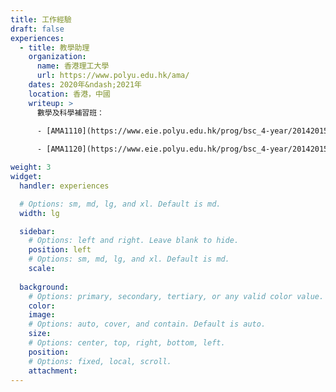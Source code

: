 ```yaml
---
title: 工作經驗
draft: false
experiences:
  - title: 教學助理
    organization:
      name: 香港理工大學
      url: https://www.polyu.edu.hk/ama/
    dates: 2020年&ndash;2021年
    location: 香港，中國
    writeup: >
      數學及科學補習班：

      - [AMA1110](https://www.eie.polyu.edu.hk/prog/bsc_4-year/20142015/syllabus/AMA1110.pdf) 基礎數學I &ndash; 微積分及概率和統計。
    
      - [AMA1120](https://www.eie.polyu.edu.hk/prog/bsc_4-year/20142015/syllabus/AMA1120.pdf) 基礎數學II &ndash; 微積分及線性代數。

weight: 3
widget:
  handler: experiences

  # Options: sm, md, lg, and xl. Default is md.
  width: lg

  sidebar:
    # Options: left and right. Leave blank to hide.
    position: left
    # Options: sm, md, lg, and xl. Default is md.
    scale:
  
  background:
    # Options: primary, secondary, tertiary, or any valid color value. Default is primary.
    color:
    image:
    # Options: auto, cover, and contain. Default is auto.
    size:
    # Options: center, top, right, bottom, left.
    position:
    # Options: fixed, local, scroll.
    attachment: 
---
```

